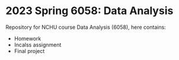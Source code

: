 # 2023 Spring 6058: Data Analysis 

Repository for NCHU course Data Analysis (6058), here contains:
+ Homework
+ Incalss assignment
+ Final project